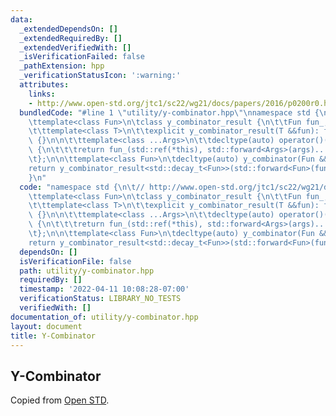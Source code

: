 ```yaml
---
data:
  _extendedDependsOn: []
  _extendedRequiredBy: []
  _extendedVerifiedWith: []
  _isVerificationFailed: false
  _pathExtension: hpp
  _verificationStatusIcon: ':warning:'
  attributes:
    links:
    - http://www.open-std.org/jtc1/sc22/wg21/docs/papers/2016/p0200r0.html
  bundledCode: "#line 1 \"utility/y-combinator.hpp\"\nnamespace std {\n\t// http://www.open-std.org/jtc1/sc22/wg21/docs/papers/2016/p0200r0.html\n\
    \ttemplate<class Fun>\n\tclass y_combinator_result {\n\t\tFun fun_;\n\tpublic:\n\
    \t\ttemplate<class T>\n\t\texplicit y_combinator_result(T &&fun): fun_(std::forward<T>(fun))\
    \ {}\n\n\t\ttemplate<class ...Args>\n\t\tdecltype(auto) operator()(Args &&...args)\
    \ {\n\t\t\treturn fun_(std::ref(*this), std::forward<Args>(args)...);\n\t\t}\n\
    \t};\n\n\ttemplate<class Fun>\n\tdecltype(auto) y_combinator(Fun &&fun) {\n\t\t\
    return y_combinator_result<std::decay_t<Fun>>(std::forward<Fun>(fun));\n\t}\n\
    }\n"
  code: "namespace std {\n\t// http://www.open-std.org/jtc1/sc22/wg21/docs/papers/2016/p0200r0.html\n\
    \ttemplate<class Fun>\n\tclass y_combinator_result {\n\t\tFun fun_;\n\tpublic:\n\
    \t\ttemplate<class T>\n\t\texplicit y_combinator_result(T &&fun): fun_(std::forward<T>(fun))\
    \ {}\n\n\t\ttemplate<class ...Args>\n\t\tdecltype(auto) operator()(Args &&...args)\
    \ {\n\t\t\treturn fun_(std::ref(*this), std::forward<Args>(args)...);\n\t\t}\n\
    \t};\n\n\ttemplate<class Fun>\n\tdecltype(auto) y_combinator(Fun &&fun) {\n\t\t\
    return y_combinator_result<std::decay_t<Fun>>(std::forward<Fun>(fun));\n\t}\n}"
  dependsOn: []
  isVerificationFile: false
  path: utility/y-combinator.hpp
  requiredBy: []
  timestamp: '2022-04-11 10:08:28-07:00'
  verificationStatus: LIBRARY_NO_TESTS
  verifiedWith: []
documentation_of: utility/y-combinator.hpp
layout: document
title: Y-Combinator
---
```


## Y-Combinator

Copied from [Open STD](http://www.open-std.org/jtc1/sc22/wg21/docs/papers/2016/p0200r0.html). 